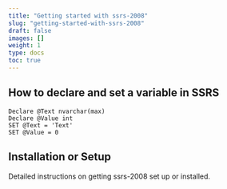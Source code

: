 ```yaml
---
title: "Getting started with ssrs-2008"
slug: "getting-started-with-ssrs-2008"
draft: false
images: []
weight: 1
type: docs
toc: true
---
```


## How to declare and set a variable in SSRS
    Declare @Text nvarchar(max)
    Declare @Value int  
    SET @Text = 'Text'
    SET @Value = 0



## Installation or Setup
Detailed instructions on getting ssrs-2008 set up or installed.



